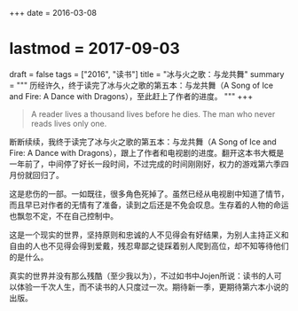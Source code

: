 +++
date = 2016-03-08
# lastmod = 2017-09-03
draft = false
tags = ["2016", "读书"]
title = "冰与火之歌：与龙共舞"
summary = """
历经许久，终于读完了冰与火之歌的第五本：与龙共舞（A Song of Ice and Fire: A Dance with Dragons），至此赶上了作者的进度。
"""
+++

> A reader lives a thousand lives before he dies. The man who never reads lives only one.

断断续续，我终于读完了冰与火之歌的第五本：与龙共舞（A Song of Ice and Fire: A Dance with Dragons），跟上了作者和电视剧的进度。翻开这本书大概是一年前了，中间停了好长一段时间，不过完成的时间刚刚好，权力的游戏第六季四月份就回归了。

这是悲伤的一部。一如既往，很多角色死掉了。虽然已经从电视剧中知道了情节，而且早已对作者的无情有了准备，读到之后还是不免会叹息。生存着的人物的命运也飘忽不定，不在自己控制中。

这是一个现实的世界，坚持原则和忠诚的人不见得会有好结果，为别人主持正义和自由的人也不见得会得到爱戴，残忍卑鄙之徒踩着别人爬到高位，却不知等待他们的是什么。

真实的世界并没有那么残酷（至少我以为），不过如书中Jojen所说：读书的人可以体验一千次人生，而不读书的人只度过一次。期待新一季，更期待第六本小说的出版。